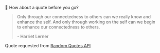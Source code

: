 📣 How about a quote before you go?

> Only through our connectedness to others can we really know and enhance the self. And only through working on the self can we begin to enhance our connectedness to others.
>
> <p>- Harriet Lerner</p>

Quote requested from [Random Quotes API](https://github.com/lukePeavey/quotable)
